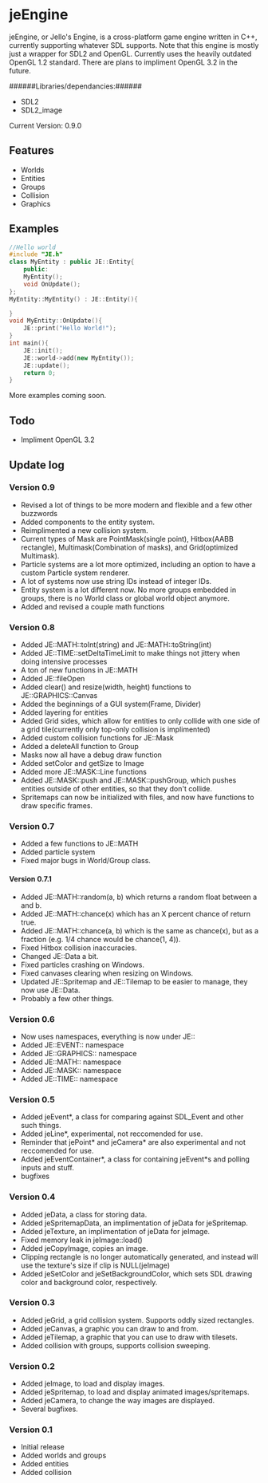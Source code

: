 jeEngine
========
jeEngine, or Jello's Engine, is a cross-platform game engine written in C++, currently supporting whatever SDL supports.
Note that this engine is mostly just a wrapper for SDL2 and OpenGL. Currently uses the heavily outdated OpenGL 1.2 standard.
There are plans to impliment OpenGL 3.2 in the future.

######Libraries/dependancies:######
- SDL2
- SDL2_image

Current Version: 0.9.0

Features
--------
- Worlds
- Entities
- Groups
- Collision
- Graphics

Examples
--------
```C++
//Hello world
#include "JE.h"
class MyEntity : public JE::Entity{
	public:
	MyEntity();
	void OnUpdate();
};
MyEntity::MyEntity() : JE::Entity(){

}
void MyEntity::OnUpdate(){
	JE::print("Hello World!");
}
int main(){
	JE::init();
	JE::world->add(new MyEntity());
	JE::update();
	return 0;
}
```
More examples coming soon.

Todo
--------
- Impliment OpenGL 3.2

Update log
--------
### Version 0.9 ###
- Revised a lot of things to be more modern and flexible and a few other buzzwords
- Added components to the entity system.
- Reimplimented a new collision system.
- Current types of Mask are PointMask(single point), Hitbox(AABB rectangle), Multimask(Combination of masks), and Grid(optimized Multimask).
- Particle systems are a lot more optimized, including an option to have a custom Particle system renderer.
- A lot of systems now use string IDs instead of integer IDs.
- Entity system is a lot different now. No more groups embedded in groups, there is no World class or global world object anymore.
- Added and revised a couple math functions

### Version 0.8 ###
- Added JE::MATH::toInt(string) and JE::MATH::toString(int)
- Added JE::TIME::setDeltaTimeLimit to make things not jittery when doing intensive processes
- A ton of new functions in JE::MATH
- Added JE::fileOpen
- Added clear() and resize(width, height) functions to JE::GRAPHICS::Canvas
- Added the beginnings of a GUI system(Frame, Divider)
- Added layering for entities
- Added Grid sides, which allow for entities to only collide with one side of a grid tile(currently only top-only collision is implimented)
- Added custom collision functions for JE::Mask
- Added a deleteAll function to Group
- Masks now all have a debug draw function
- Added setColor and getSize to Image
- Added more JE::MASK::Line functions
- Added JE::MASK::push and JE::MASK::pushGroup, which pushes entities outside of other entities, so that they don't collide.
- Spritemaps can now be initialized with files, and now have functions to draw specific frames.

### Version 0.7 ###
- Added a few functions to JE::MATH
- Added particle system
- Fixed major bugs in World/Group class.

#### Version 0.7.1 ####
- Added JE::MATH::random(a, b) which returns a random float between a and b.
- Added JE::MATH::chance(x) which has an X percent chance of return true.
- Added JE::MATH::chance(a, b) which is the same as chance(x), but as a fraction (e.g. 1/4 chance would be chance(1, 4)).
- Fixed Hitbox collision inaccuracies.
- Changed JE::Data a bit.
- Fixed particles crashing on Windows.
- Fixed canvases clearing when resizing on Windows.
- Updated JE::Spritemap and JE::Tilemap to be easier to manage, they now use JE::Data.
- Probably a few other things.

### Version 0.6 ###
- Now uses namespaces, everything is now under JE::
- Added JE::EVENT:: namespace
- Added JE::GRAPHICS:: namespace
- Added JE::MATH:: namespace
- Added JE::MASK:: namespace
- Added JE::TIME:: namespace

### Version 0.5 ###
- Added jeEvent*, a class for comparing against SDL_Event and other such things.
- Added jeLine*, experimental, not reccomended for use.
- Reminder that jePoint* and jeCamera* are also experimental and not reccomended for use.
- Added jeEventContainer*, a class for containing jeEvent*s and polling inputs and stuff.
- bugfixes

### Version 0.4 ###
- Added jeData, a class for storing data.
- Added jeSpritemapData, an implimentation of jeData for jeSpritemap.
- Added jeTexture, an implimentation of jeData for jeImage.
- Fixed memory leak in jeImage::load()
- Added jeCopyImage, copies an image.
- Clipping rectangle is no longer automatically generated, and instead will use the texture's size if clip is NULL(jeImage)
- Added jeSetColor and jeSetBackgroundColor, which sets SDL drawing color and background color, respectively.

### Version 0.3 ###
- Added jeGrid, a grid collision system.  Supports oddly sized rectangles.
- Added jeCanvas, a graphic you can draw to and from.
- Added jeTilemap, a graphic that you can use to draw with tilesets.
- Added collision with groups, supports collision sweeping.

### Version 0.2 ###
- Added jeImage, to load and display images.
- Added jeSpritemap, to load and display animated images/spritemaps.
- Added jeCamera, to change the way images are displayed.
- Several bugfixes.

### Version 0.1 ###
- Initial release
- Added worlds and groups
- Added entities
- Added collision


